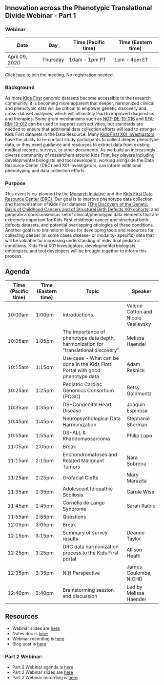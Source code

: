 
## Innovation across the Phenotypic Translational Divide Webinar - Part 1

### Webinar 

Date | Day | Time (Pacific time) | Time (Eastern time)
-- | -- | -- | --
April 09, 2020 | Thursday | 10am - 1pm PT | 1pm - 4pm ET 

Click [here](https://nih.webex.com/webappng/sites/nih/meeting/info/157352692013890345?MTID=m8d781799d0c41672d57778a1144c9a22) to join the meeting. No registration needed.  


### Background

As more [Kids First](https://kidsfirstdrc.org/) genomic datasets become accessible to the research community, it is becoming more apparent that deeper, harmonized clinical and phenotypic data will be critical to empower genetic discovery and cross-dataset analyses, which will ultimately lead to improved diagnostics and therapies. 
Some grant mechanisms such as [NOT-DE-19-016](https://grants.nih.gov/grants/guide/notice-files/NOT-DE-19-016.html) and [RFA-RM-19-012](https://grants.nih.gov/grants/guide/rfa-files/RFA-RM-19-012.html) can be used to support such activities, but standards are needed to ensure that additional data collection efforts will lead to stronger Kids First datasets in the Data Resource. Many [Kids First X01 investigators](https://commonfund.nih.gov/kidsfirst/x01projects) have the ability to re-contact study participants to collect deeper phenotype data, or they need guidance and resources to extract data from existing medical records, surveys, or other documents. As we build an increasingly diverse community of researchers around Kids First, key players including developmental biologists and tool developers, working alongside the Data Resource Center (DRC) and X01 investigators, can inform additional phenotyping and data collection efforts. 

### Purpose

This event is co-planned by the [Monarch Initiative](https://monarchinitiative.org/) and the [Kids First Data Resource Center (DRC)](https://kidsfirstdrc.org/). Our goal is to improve phenotype data collection and harmonization of Kids First datasets ([The Discovery of the Genetic Basis of Childhood Cancers and of Structural Birth Defects X01 cohorts](https://commonfund.nih.gov/kidsfirst/x01projects)) and generate a core/consensus set of clinical/phenotypic data elements that are extremely important for Kids First childhood cancer and structural birth defects datasets, and potential overlapping etiologies of these conditions. Another goal is to brainstorm ideas for developing tools and resources for collecting deeper (in some cases disease- or modality- specific) data that will be valuable for increasing understanding of individual pediatric conditions. Kids First X01 investigators, developmental biologists, ontologists, and tool developers will be brought together to inform this process.  

## Agenda

Time (Pacific time) | Time (Eastern time) | Topic | Speaker
-- | -- | -- | -- 
10:00am | 1:00pm | Introductions | Valerie Cotton and Nicole Vasilevsky
10:05am | 1:05pm | The importance of phenotype data depth, harmonization for "translational discovery". | Melissa Haendel
10:15am | 1:15pm | Use case - What can be done in the Kids First Portal with good phenotype data | Adam Resnick
10:25am | 1:25pm | Pediatric Cardiac Genomics Consortium (PCGC) | Betsy Goldmuntz
10:35am | 1:35pm | DS-Congenital Heart Disease | Joaquin Espinosa
10:45am | 1:45pm | Neuropsychological Data Harmonization | Stephanie Sherman
10:55am | 1:55pm | DS-ALL & Rhabdomyosarcoma | Philip Lupo
11:05am | 2:05pm | Break 
11:15am | 2:15pm | Enchondromatoses and Related Malignant Tumors | Nara Sobreira
11:25am | 2:25pm | Orofacial Clefts | Mary Marazita
11:35am | 2:35pm | Adolescent Idiopathic Scoliosis | Carole Wise
11:45am | 2:45pm | Cornelia de Lange Syndrome | Sarah Raible
11:55am | 2:55pm | Questions
12:05pm | 3:05pm | Break
12:15pm | 3:15pm | Summary of survey results | Deanne Taylor
12:25pm | 3:25pm | DRC data harmonization process to the Kids First portal | Allison Heath
12:35pm | 3:35pm | NIH Perspective | James Coulombe, NICHD
12:40pm | 3:40pm | Brainstorming session and discussion | Led by Melissa Haendel

## Resources

- Webinar slides are [here](https://docs.google.com/presentation/d/1rJh6IQcVoPbSHOzZpxq7rC4qkU-VDx4d9XMu0F0udYI/edit#slide=id.p)  
- Notes doc is [here](https://docs.google.com/document/d/1BzBhIZARojcluwr_8UI5vdGlHbdMvRt2gFFmCWxLX9U/edit)  
- Webinar recording is [here](https://www.youtube.com/watch?v=qaJQdb4JKfU&amp=&feature=youtu.be)
- Blog post is [here](https://medium.com/@MonarchInit/working-together-to-improve-deep-phenotyping-for-pediatric-cancer-and-structural-birth-defects-6e7ee89cb016)

### Part 2 Webinar:

- Part 2 Webinar agenda is [here](https://monarch-initiative.github.io/phenomics/pages/clin-phen-webinar-part-2.html)
- Part 2 Webinar slides are [here](https://docs.google.com/presentation/d/1xp7swTPp_-Vv6t1zrDnT0z1G4frLfO4wYD-uBnioJvs/edit#slide=id.p1)
- Part 2 Webinar recording is [here](https://nih.webex.com/recordingservice/sites/nih/recording/play/5ed56b20dd2446a4ab649431096ec2da)







